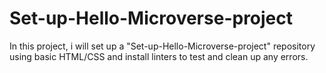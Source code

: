 # Set-up-Hello-Microverse-project
In this project, i will set up a "Set-up-Hello-Microverse-project" repository using basic HTML/CSS and install linters to test and clean up any errors.

